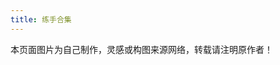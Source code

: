 ```yaml
---
title: 练手合集
---
```


<div class="note note-danger">本页面图片为自己制作，灵感或构图来源网络，转载请注明原作者！</div>
<link rel="stylesheet" type="text/css" href="https://cdn.jsdelivr.net/gh/Royce2019/BlogSource/css/gallery.min.css">
<ul class="grid9 effect-39" id="grid9"></ul>
<script>
	var url = 'https://cdn.jsdelivr.net/gh/Royce2019/BlogGallery/original'
    for (i=9; i>=1; i--) {
        document.getElementById('grid9').innerHTML += (`<li><a href="${url}/${i}.webp" target="_bank" rel="noopener external nofollow noreferrer"><img src="${url}/s/${i}.webp"></a></li>`);
     }
</script>
<script src="https://cdn.jsdelivr.net/gh/Royce2019/BlogSource/js/gallery.min.js"></script>
